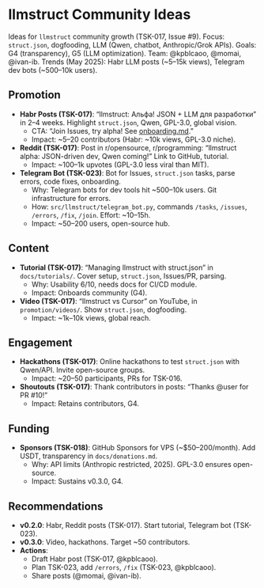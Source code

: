 # llmstruct Community Ideas

Ideas for `llmstruct` community growth (TSK-017, Issue #9). Focus: `struct.json`, dogfooding, LLM (Qwen, chatbot, Anthropic/Grok APIs). Goals: G4 (transparency), G5 (LLM optimization). Team: @kpblcaoo, @momai, @ivan-ib. Trends (May 2025): Habr LLM posts (~5–15k views), Telegram dev bots (~500–10k users).

## Promotion
- **Habr Posts (TSK-017)**: “llmstruct: Альфа! JSON + LLM для разработки” in 2–4 weeks. Highlight `struct.json`, Qwen, GPL-3.0, global vision.
  - CTA: “Join Issues, try alpha! See [onboarding.md](#onboarding.md).”
  - Impact: ~5–20 contributors (Habr: ~10k views, GPL-3.0 niche).
- **Reddit (TSK-017)**: Post in r/opensource, r/programming: “llmstruct alpha: JSON-driven dev, Qwen coming!” Link to GitHub, tutorial.
  - Impact: ~100–1k upvotes (GPL-3.0 less viral than MIT).
- **Telegram Bot (TSK-023)**: Bot for Issues, `struct.json` tasks, parse errors, code fixes, onboarding.
  - Why: Telegram bots for dev tools hit ~500–10k users. Git infrastructure for errors.
  - How: `src/llmstruct/telegram_bot.py`, commands `/tasks`, `/issues`, `/errors`, `/fix`, `/join`. Effort: ~10–15h.
  - Impact: ~50–200 users, open-source hub.

## Content
- **Tutorial (TSK-017)**: “Managing llmstruct with struct.json” in `docs/tutorials/`. Cover setup, `struct.json`, Issues/PR, parsing.
  - Why: Usability 6/10, needs docs for CI/CD module.
  - Impact: Onboards community (G4).
- **Video (TSK-017)**: “llmstruct vs Cursor” on YouTube, in `promotion/videos/`. Show `struct.json`, dogfooding.
  - Impact: ~1k–10k views, global reach.

## Engagement
- **Hackathons (TSK-017)**: Online hackathons to test `struct.json` with Qwen/API. Invite open-source groups.
  - Impact: ~20–50 participants, PRs for TSK-016.
- **Shoutouts (TSK-017)**: Thank contributors in posts: “Thanks @user for PR #10!”
  - Impact: Retains contributors, G4.

## Funding
- **Sponsors (TSK-018)**: GitHub Sponsors for VPS (~$50–200/month). Add USDT, transparency in `docs/donations.md`.
  - Why: API limits (Anthropic restricted, 2025). GPL-3.0 ensures open-source.
  - Impact: Sustains v0.3.0, G4.

## Recommendations
- **v0.2.0**: Habr, Reddit posts (TSK-017). Start tutorial, Telegram bot (TSK-023).
- **v0.3.0**: Video, hackathons. Target ~50 contributors.
- **Actions**:
  - Draft Habr post (TSK-017, @kpblcaoo).
  - Plan TSK-023, add `/errors`, `/fix` (TSK-023, @kpblcaoo).
  - Share posts (@momai, @ivan-ib).